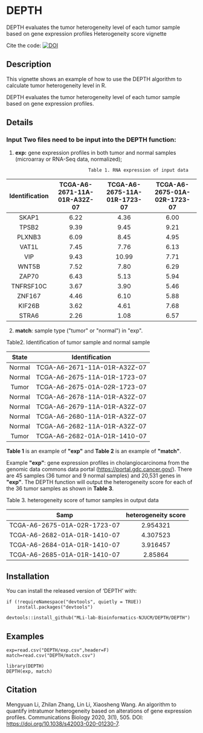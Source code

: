 # DEPTH
DEPTH evaluates the tumor heterogeneity level of each tumor sample based on gene expression profiles Heterogeneity score vignette

Cite the code: [![DOI](https://zenodo.org/badge/DOI/10.5281/zenodo.4094813.svg)](https://doi.org/10.5281/zenodo.4094813)

## Description

This vignette shows an example of how to use the DEPTH algorithm to calculate tumor heterogeneity level in R. 

DEPTH evaluates the tumor heterogeneity level of each tumor sample based on gene expression profiles.


## Details

### Input Two files need to be input into the DEPTH function: 

1) **exp:** gene expression profiles in both tumor and normal samples (microarray or RNA-Seq data, normalized);    


                                  Table 1. RNA expression of input data

|Identification|TCGA-A6-2671-11A-01R-A32Z-07|TCGA-A6-2675-11A-01R-1723-07|TCGA-A6-2675-01A-02R-1723-07|
| :-----: | :------: | :------: | :-----: |
| SKAP1 |  6.22  |  4.36  |  6.00 |
|TPSB2|9.39|9.45|9.21|
|PLXNB3|6.09|8.45|4.95|
|VAT1L|7.45|7.76|6.13|
|VIP|9.43|10.99|7.71|
|WNT5B|7.52|7.80|6.29|
|ZAP70|6.43|5.13|5.94|
|TNFRSF10C|3.67|3.90|5.46|
|ZNF167|4.46|6.10|5.88
|KIF26B|3.62|4.61|7.68|
|STRA6|2.26|1.08|6.57|


2) **match**: sample type ("tumor" or "normal") in "exp".   
 
 
 Table2. Identification of tumor sample and normal sample 

|State|Identification|
| :-----: | :-----: | 
|Normal|TCGA-A6-2671-11A-01R-A32Z-07|
|Normal|TCGA-A6-2675-11A-01R-1723-07|
|Tumor|TCGA-A6-2675-01A-02R-1723-07|
|Normal|TCGA-A6-2678-11A-01R-A32Z-07|
|Normal|TCGA-A6-2679-11A-01R-A32Z-07|
|Normal|TCGA-A6-2680-11A-01R-A32Z-07|
|Normal|TCGA-A6-2682-11A-01R-A32Z-07|
|Tumor|TCGA-A6-2682-01A-01R-1410-07|


**Table 1** is an example of **"exp"** and **Table 2** is an example of **"match"**.  

Example **"exp"**: gene expression profiles in cholangiocarcinoma from the genomic data commons data portal (https://portal.gdc.cancer.gov/). There are 45 samples (36 tumor and 9 normal samples) and 20,531 genes in **"exp"**. The DEPTH function will output the heterogeneity score for each of the 36 tumor samples as shown in **Table 3**.  


 Table 3. heterogeneity score of tumor samples in output data 

|Samp|heterogeneity score|
| :-----: | :-----: | 
|TCGA-A6-2675-01A-02R-1723-07|2.954321|
|TCGA-A6-2682-01A-01R-1410-07|4.307523|
|TCGA-A6-2684-01A-01R-1410-07|3.916457|
|TCGA-A6-2685-01A-01R-1410-07|2.85864|


## Installation
You can install the released version of ‘DEPTH’ with:

```  
if (!requireNamespace("devtools", quietly = TRUE))
    install.packages("devtools")
    
devtools::install_github("MLi-lab-Bioinformatics-NJUCM/DEPTH/DEPTH")
```

## Examples

```  
exp=read.csv("DEPTH/exp.csv",header=F)
match=read.csv("DEPTH/match.csv")

library(DEPTH)
DEPTH(exp, match)
```

## Citation

Mengyuan Li, Zhilan Zhang, Lin Li, Xiaosheng Wang. An algorithm to quantify intratumor heterogeneity based on alterations of gene expression profiles. Communications Biology 2020, 3(1), 505. DOI: https://doi.org/10.1038/s42003-020-01230-7.

